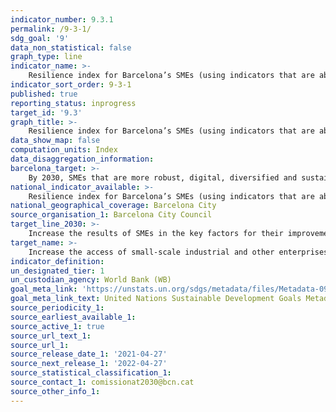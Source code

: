```yaml
---
indicator_number: 9.3.1
permalink: /9-3-1/
sdg_goal: '9'
data_non_statistical: false
graph_type: line
indicator_name: >-
    Resilience index for Barcelona’s SMEs (using indicators that are able to measure the target’s key factors)
indicator_sort_order: 9-3-1
published: true
reporting_status: inprogress
target_id: '9.3'
graph_title: >-
    Resilience index for Barcelona’s SMEs (using indicators that are able to measure the target’s key factors)
data_show_map: false
computation_units: Index
data_disaggregation_information:
barcelona_target: >-
    By 2030, SMEs that are more robust, digital, diversified and sustainable, export more and generate employment
national_indicator_available: >-
    Resilience index for Barcelona’s SMEs (using indicators that are able to measure the target’s key factors)
national_geographical_coverage: Barcelona City
source_organisation_1: Barcelona City Council
target_line_2030: >-
    Increase the results of SMEs in the key factors for their improvement: financial solidity, digitalisation, exportation capacity, sectoral diversification, environmental sustainability and creating employment
target_name: >-
    Increase the access of small-scale industrial and other enterprises, in particular in developing countries, to financial services, including affordable credit, and their integration into value chains and markets
indicator_definition:
un_designated_tier: 1
un_custodian_agency: World Bank (WB)
goal_meta_link: 'https://unstats.un.org/sdgs/metadata/files/Metadata-09-03-01.pdf'
goal_meta_link_text: United Nations Sustainable Development Goals Metadata (pdf 894kB)
source_periodicity_1: 
source_earliest_available_1: 
source_active_1: true
source_url_text_1:
source_url_1: 
source_release_date_1: '2021-04-27'
source_next_release_1: '2022-04-27'
source_statistical_classification_1: 
source_contact_1: comissionat2030@bcn.cat
source_other_info_1:
---
```

